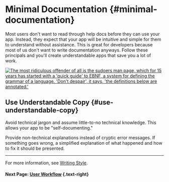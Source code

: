 # Minimal Documentation {#minimal-documentation}

Most users don't want to read through help docs before they can use your app. Instead, they expect that your app will be intuitive and simple for them to understand without assistance. This is great for developers because most of us don't want to write documentation anyways. Follow these principals and you'll create understandable apps that save you a lot of work.


[![The most ridiculous offender of all is the sudoers man page, which for 15 years has started with a 'quick guide' to EBNF, a system for defining the grammar of a language. 'Don't despair', it says, 'the definitions below are annotated.'](http://imgs.xkcd.com/comics/manuals.png "From xkcd 'Manuals'")](http://xkcd.com/1343/)

## Use Understandable Copy {#use-understandable-copy}

Avoid technical jargon and assume little-to-no technical knowledge. This allows your app to be "self-documenting."

Provide non-technical explanations instead of cryptic error messages. If something goes wrong, a simplified explanation of what happened and how to fix it should be presented. 

------------------------------------------

For more information, see [Writing Style](/docs/human-interface-guidelines/writing-style).

#### Next Page: [User Workflow](/docs/human-interface-guidelines/user-workflow) {.text-right}